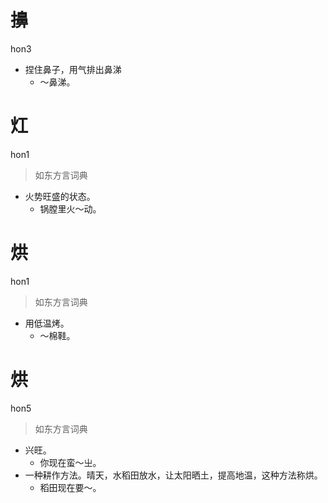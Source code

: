 # 擤
hon3
- 捏住鼻子，用气排出鼻涕
  - ～鼻涕。

# 灴
hon1
> 如东方言词典
- 火势旺盛的状态。
  - 锅膛里火～动。

# 烘
hon1
> 如东方言词典
- 用低温烤。
  - ～棉鞋。

# 烘
hon5
> 如东方言词典
- 兴旺。
  - 你现在蛮～㞢。
- 一种耕作方法。晴天，水稻田放水，让太阳晒土，提高地温，这种方法称烘。
  - 稻田现在要～。
